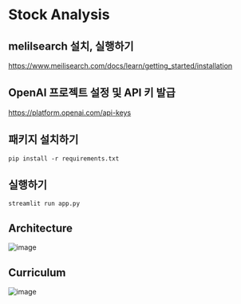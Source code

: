 # Stock Analysis

## melilsearch 설치, 실행하기

https://www.meilisearch.com/docs/learn/getting_started/installation

## OpenAI 프로젝트 설정 및 API 키 발급

https://platform.openai.com/api-keys

## 패키지 설치하기

```
pip install -r requirements.txt
```

## 실행하기

```
streamlit run app.py
```

## Architecture

![image](https://github.com/jongwony/fast_campus/assets/12846075/917c32b4-de17-41f6-adac-fc02dad9ef82)

## Curriculum

![image](https://github.com/jongwony/fast_campus/assets/12846075/9f17253c-d94e-47c8-bb83-586da8027013)
